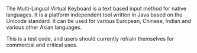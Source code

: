 The Multi-Lingual Virtual Keyboard is a text based input method for native languages. It is a platform independent tool written in Java based on the Unicode standard. It can be used for various European, Chinese, Indian and various other Asian languages.

This is a test code, and users should currently refrain themselves for commercial and critical uses.